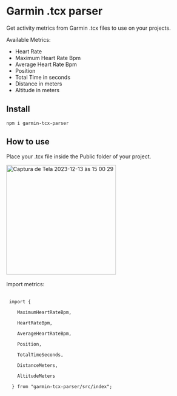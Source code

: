 # Garmin .tcx parser
Get activity metrics from Garmin .tcx files to use on your projects.

Available Metrics: 
- Heart Rate
- Maximum Heart Rate Bpm
- Average Heart Rate Bpm
- Position
- Total Time in seconds
- Distance in meters
- Altitude in meters


## Install
`npm i garmin-tcx-parser`

## How to use 
Place your .tcx file inside the Public folder of your project.

<img width="289" alt="Captura de Tela 2023-12-13 às 15 00 29" src="https://github.com/JMarques1196/garmin-tcx-parser/assets/64154960/35380216-5411-4630-aef7-a999bc3dea91">
<br>
<br>
Import metrics:
<br>
<br>

```
 import { 
    
    MaximumHeartRateBpm,
    
    HeartRateBpm,
    
    AverageHeartRateBpm,
    
    Position,
    
    TotalTimeSeconds,
    
    DistanceMeters,
    
    AltitudeMeters
    
  } from "garmin-tcx-parser/src/index";
```
